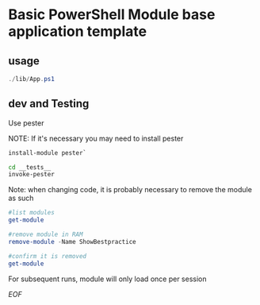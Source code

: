 # Basic PowerShell Module base application template

## usage

```PowerShell
./lib/App.ps1
```

## dev and Testing

Use pester

NOTE: If it's necessary you may need to install pester

```PowerShell
install-module pester`
```

```sh
cd __tests__
invoke-pester
```

Note: when changing code, it is probably necessary to remove the module as such

```PowerShell
#list modules
get-module

#remove module in RAM
remove-module -Name ShowBestpractice

#confirm it is removed
get-module
```

For subsequent runs, module will only load once per session

_EOF_
